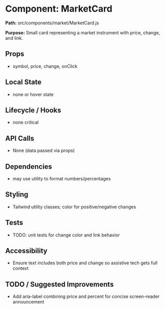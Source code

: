 # Component: MarketCard
**Path:** src/components/market/MarketCard.js

**Purpose:** Small card representing a market instrument with price, change, and link.

## Props
- symbol, price, change, onClick

## Local State
- none or hover state

## Lifecycle / Hooks
- none critical

## API Calls
- None (data passed via props)

## Dependencies
- may use utility to format numbers/percentages

## Styling
- Tailwind utility classes; color for positive/negative changes

## Tests
- TODO: unit tests for change color and link behavior

## Accessibility
- Ensure text includes both price and change so assistive tech gets full context

## TODO / Suggested Improvements
- Add aria-label combining price and percent for concise screen-reader announcement

